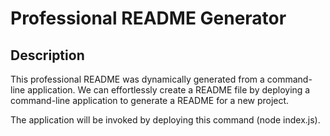 # Professional README Generator

## Description

This professional README was dynamically generated from a command-line application. We can effortlessly create a README file by deploying a command-line application to generate a README for a new project.

The application will be invoked by deploying this command (node index.js).